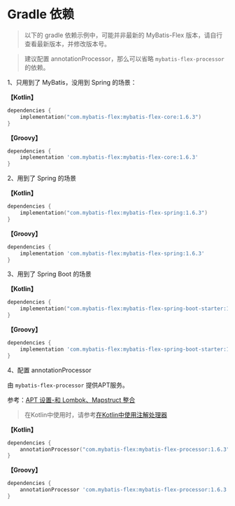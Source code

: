 # Gradle 依赖

> 以下的 gradle 依赖示例中，可能并非最新的 MyBatis-Flex 版本，请自行查看最新版本，并修改版本号。

> 建议配置 annotationProcessor，那么可以省略 `mybatis-flex-processor` 的依赖。

1、只用到了 MyBatis，没用到 Spring 的场景：

**【Kotlin】**

```kotlin
dependencies {
    implementation("com.mybatis-flex:mybatis-flex-core:1.6.3")
}
```

**【Groovy】**

```groovy
dependencies {
    implementation 'com.mybatis-flex:mybatis-flex-core:1.6.3'
}
```

2、用到了 Spring 的场景

**【Kotlin】**

```kotlin
dependencies {
    implementation("com.mybatis-flex:mybatis-flex-spring:1.6.3")
}
```

**【Groovy】**

```groovy
dependencies {
    implementation 'com.mybatis-flex:mybatis-flex-spring:1.6.3'
}
```

3、用到了 Spring Boot 的场景

**【Kotlin】**

```kotlin
dependencies {
    implementation("com.mybatis-flex:mybatis-flex-spring-boot-starter:1.6.3")
}
```

**【Groovy】**

```groovy
dependencies {
    implementation 'com.mybatis-flex:mybatis-flex-spring-boot-starter:1.6.3'
}
```

4、配置 annotationProcessor

由 `mybatis-flex-processor` 提供APT服务。

参考：[APT 设置-和 Lombok、Mapstruct 整合](../others/apt.md)

> 在Kotlin中使用时，请参考[在Kotlin中使用注解处理器](../others/kapt.md)

**【Kotlin】**

```kotlin
dependencies {
    annotationProcessor("com.mybatis-flex:mybatis-flex-processor:1.6.3")
}
```

**【Groovy】**

```groovy
dependencies {
    annotationProcessor 'com.mybatis-flex:mybatis-flex-processor:1.6.3'
}
```
